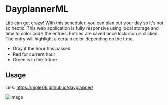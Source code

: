 # DayplannerML
Life can get crazy! With this scheduler, you can plan out your day so it's not so hectic. This web application is fully responsive using local storage and time to color code the entries. Entries are saved once lock icon is clicked. The entry will highlight a certain color depending on the time.
  - Gray if the hour has passed
  - Red for current hour
  - Green is in the future

## Usage
Link:
https://mple06.github.io/dayplanner/

![image](https://user-images.githubusercontent.com/90426657/136731021-0b5aa199-05af-4994-80d8-dfcfcf1197ee.png)
